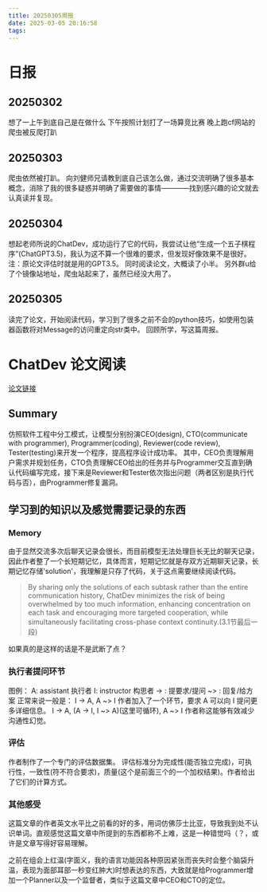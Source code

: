 ```yaml
---
title: 20250305周报
date: 2025-03-05 20:16:58
tags:
---
```


# 日报 
## 20250302
想了一上午到底自己是在做什么
下午按照计划打了一场算竞比赛
晚上跑cf网站的爬虫被反爬打趴
## 20250303
爬虫依然被打趴。
向刘健师兄请教到底自己该怎么做，通过交流明确了很多基本概念，消除了我的很多疑惑并明确了需要做的事情————找到感兴趣的论文就去认真读并复现。
## 20250304
想起老师所说的ChatDev，成功运行了它的代码，我尝试让他“生成一个五子棋程序”(ChatGPT3.5)，我认为这不算一个很难的要求，但发现好像效果不是很好。
注：原论文评估时就是用的GPT3.5。
同时阅读论文，大概读了小半。
另外群u给了个镜像站地址，爬虫站起来了，虽然已经没大用了。
## 20250305
读完了论文，开始阅读代码，学习到了很多之前不会的python技巧，如使用包装器函数将对Message的访问重定向str类中。
回顾所学，写这篇周报。

# ChatDev 论文阅读
[论文链接](https://arxiv.org/abs/2307.07924)
## Summary
仿照软件工程中分工模式，让模型分别扮演CEO(design), CTO(communicate with programmer), Programmer(coding), Reviewer(code review), Tester(testing)来开发一个程序，提高程序设计成功率。
其中，CEO负责理解用户需求并规划任务，CTO负责理解CEO给出的任务并与Programmer交互直到确认代码编写完成，接下来是Reviewer和Tester依次指出问题（两者区别是执行代码与否），由Programmer修复漏洞。
## 学习到的知识以及感觉需要记录的东西
### Memory
由于显然交流多次后聊天记录会很长，而目前模型无法处理巨长无比的聊天记录，因此作者整了一个长短期记忆，具体而言，短期记忆就是存双方近期聊天记录，长期记忆存储'solution'，我理解是只存了代码，关于这点需要继续阅读代码。

> By sharing only the solutions of each subtask
rather than the entire communication history, ChatDev minimizes the risk of being overwhelmed by
too much information, enhancing concentration on
each task and encouraging more targeted cooperation, while simultaneously facilitating cross-phase
context continuity.(3.1节最后一段)

如果真的是这样的话是不是武断了点？
### 执行者提问环节
图例：
A: assistant 执行者
I: instructor 构思者
-> : 提要求/提问
~> : 回复/给方案
正常来说一般是：
I -> A, A ~> I
作者加入了一个环节，要求 A 可以向 I 提问更多详细信息。
I -> A, (A -> I, I ~> A)(这里可循环), A ~> I
作者称这能够有效减少沟通性幻觉。
### 评估
作者制作了一个专门的评估数据集。
评估标准分为完成性(能否独立完成)，可执行性，一致性(符不符合要求)，质量(这个是前面三个的一个加权结果)。作者给出了它们的计算方式。


### 其他感受
这篇文章的作者英文水平比之前看的好的多，用词仿佛莎士比亚，导致我到处不认识单词。直观感觉这篇文章中所提到的东西都称不上难，这是一种错觉吗（？，或许是文章写得好容易理解。

之前在组会上红温(字面义，我的语言功能因各种原因紧张而丧失时会整个脑袋升温，表现为面部耳部一秒变红肿大)时想表达的东西，大致就是给Programmer增加一个Planner以及一个监督者，类似于这篇文章中CEO和CTO的定位。
